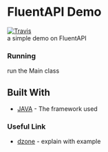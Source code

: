 # FluentAPI Demo
[![Travis](https://img.shields.io/travis/rust-lang/rust.svg)]()  
a simple demo on FluentAPI  

### Running

run the Main class

## Built With

* [JAVA](https://java.com/en/download/) - The framework used


### Useful Link

* [dzone](https://dzone.com/articles/java-fluent-api-design) - explain with example


